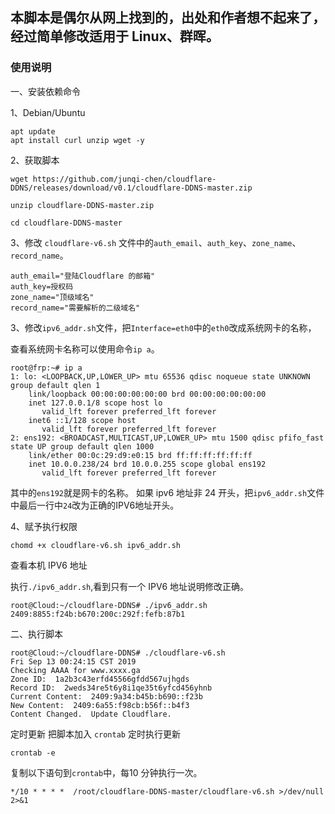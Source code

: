 ## 本脚本是偶尔从网上找到的，出处和作者想不起来了，经过简单修改适用于 Linux、群晖。

### 使用说明
一、安装依赖命令

1、Debian/Ubuntu
```
apt update
apt install curl unzip wget -y
```
2、获取脚本
```
wget https://github.com/junqi-chen/cloudflare-DDNS/releases/download/v0.1/cloudflare-DDNS-master.zip 

unzip cloudflare-DDNS-master.zip

cd cloudflare-DDNS-master

```

3、修改 `cloudflare-v6.sh` 文件中的`auth_email`、`auth_key`、`zone_name`、`record_name`。

```
auth_email="登陆Cloudflare 的邮箱"
auth_key=授权码
zone_name="顶级域名"
record_name="需要解析的二级域名"
```

3、修改`ipv6_addr.sh`文件，把`Interface=eth0`中的`eth0`改成系统网卡的名称，

查看系统网卡名称可以使用命令`ip a`。
```
root@frp:~# ip a
1: lo: <LOOPBACK,UP,LOWER_UP> mtu 65536 qdisc noqueue state UNKNOWN group default qlen 1
    link/loopback 00:00:00:00:00:00 brd 00:00:00:00:00:00
    inet 127.0.0.1/8 scope host lo
       valid_lft forever preferred_lft forever
    inet6 ::1/128 scope host 
       valid_lft forever preferred_lft forever
2: ens192: <BROADCAST,MULTICAST,UP,LOWER_UP> mtu 1500 qdisc pfifo_fast state UP group default qlen 1000
    link/ether 00:0c:29:d9:e0:15 brd ff:ff:ff:ff:ff:ff
    inet 10.0.0.238/24 brd 10.0.0.255 scope global ens192
       valid_lft forever preferred_lft forever
```
其中的`ens192`就是网卡的名称。
如果 ipv6 地址非 24 开头，把`ipv6_addr.sh`文件中最后一行中`24`改为正确的IPV6地址开头。

4、赋予执行权限
```
chomd +x cloudflare-v6.sh ipv6_addr.sh
```
查看本机 IPV6 地址

执行`./ipv6_addr.sh`,看到只有一个 IPV6 地址说明修改正确。
```
root@Cloud:~/cloudflare-DDNS# ./ipv6_addr.sh 
2409:8855:f24b:b670:200c:292f:fefb:87b1
```

二、执行脚本

```
root@Cloud:~/cloudflare-DDNS# ./cloudflare-v6.sh
Fri Sep 13 00:24:15 CST 2019
Checking AAAA for www.xxxx.ga
Zone ID:  1a2b3c43erfd45566gfdd567ujhgds
Record ID:  2weds34re5t6y8i1qe35t6yfcd456yhnb
Current Content:  2409:9a34:b45b:b690::f23b
New Content:  2409:6a55:f98cb:b56f::b4f3
Content Changed.  Update Cloudflare.
```
定时更新
把脚本加入 `crontab` 定时执行更新


```
crontab -e
```
复制以下语句到`crontab`中，每10 分钟执行一次。

```
*/10 * * * *  /root/cloudflare-DDNS-master/cloudflare-v6.sh >/dev/null 2>&1
```

